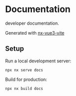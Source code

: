 # Documentation

developer documentation.

Generated with [nx-vue3-vite](https://github.com/samatechtw/nx-vue3-vite)

## Setup

Run a local development server:

```
npx nx serve docs
```

Build for production:

```
npx nx build docs
```
